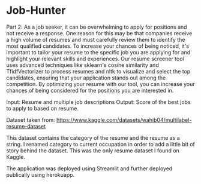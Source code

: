 # Job-Hunter
Part 2: As a job seeker, it can be overwhelming to apply for positions and not receive a response. One reason for this may be that companies receive a high volume of resumes and must carefully review them to identify the most qualified candidates. To increase your chances of being noticed, it's important to tailor your resume to the specific job you are applying for and highlight your relevant skills and experiences. Our resume screener tool uses advanced techniques like sklearn's cosine similarity and TfidfVectorizer to process resumes and nltk to visualize and select the top candidates, ensuring that your application stands out among the competition. By optimizing your resume with our tool, you can increase your chances of being considered for the positions you are interested in.

Input: Resume and multiple job descriptions
Output: Score of the best jobs to apply to based on resume.

Dataset taken from: https://www.kaggle.com/datasets/wahib04/multilabel-resume-dataset

This dataset contains the category of the resume and the resume as a string. I renamed category to current occupation in order to add a little bit of story behind the dataset. This was the only resume dataset I found on Kaggle.

The application was deployed using Streamlit and further deployed publically using herokuapp.
